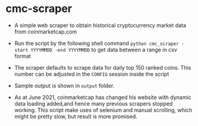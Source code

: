 # cmc-scraper

- A simple web scraper to obtain historical cryptocurrency market data from coinmarketcap.com
- Run the script by the following shell command `python cmc_scraper -start YYYYMMDD -end YYYYMMDD` to get data between a range in csv format

- The scraper defaults to scrape data for daily top 150 ranked coins. This number can be adjusted in the `CONFIG` session inside the script

- Sample output is shown in `output` folder.
- As at June 2021, coinmarketcap has changed his website with dynamic data loading added,and hence many previous scrapers stopped working. This script make uses of selenium and manual scrolling, which might be pretty slow, but result is more promised.
